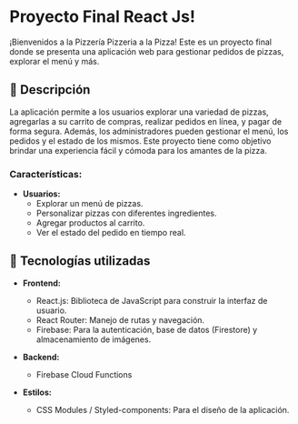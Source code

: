 # Proyecto Final React Js!

¡Bienvenidos a la Pizzería Pizzeria a la Pizza! Este es un proyecto final donde se presenta una aplicación web para gestionar pedidos de pizzas, explorar el menú y más.

## 📝 Descripción

La aplicación permite a los usuarios explorar una variedad de pizzas, agregarlas a su carrito de compras, realizar pedidos en línea, y pagar de forma segura. Además, los administradores pueden gestionar el menú, los pedidos y el estado de los mismos. Este proyecto tiene como objetivo brindar una experiencia fácil y cómoda para los amantes de la pizza.

### Características:
- **Usuarios:**
  - Explorar un menú de pizzas.
  - Personalizar pizzas con diferentes ingredientes.
  - Agregar productos al carrito.
  - Ver el estado del pedido en tiempo real.
  
## 🚀 Tecnologías utilizadas

- **Frontend:**
  - React.js: Biblioteca de JavaScript para construir la interfaz de usuario.
  - React Router: Manejo de rutas y navegación.
  - Firebase: Para la autenticación, base de datos (Firestore) y almacenamiento de imágenes.
  
- **Backend:**
  - Firebase Cloud Functions
  
- **Estilos:**
  - CSS Modules / Styled-components: Para el diseño de la aplicación.


